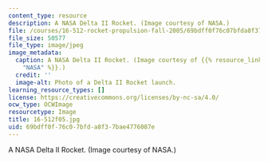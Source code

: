 ```yaml
---
content_type: resource
description: A NASA Delta II Rocket. (Image courtesy of NASA.)
file: /courses/16-512-rocket-propulsion-fall-2005/69bdff0f76c07bfda8f37bae4776087e_16-512f05.jpg
file_size: 50577
file_type: image/jpeg
image_metadata:
  caption: A NASA Delta II Rocket. (Image courtesy of {{% resource_link "14966c96-4d32-4098-a484-4fb0895253eb"
    "NASA" %}}.)
  credit: ''
  image-alt: Photo of a Delta II Rocket launch.
learning_resource_types: []
license: https://creativecommons.org/licenses/by-nc-sa/4.0/
ocw_type: OCWImage
resourcetype: Image
title: 16-512f05.jpg
uid: 69bdff0f-76c0-7bfd-a8f3-7bae4776087e
---
```

A NASA Delta II Rocket. (Image courtesy of NASA.)